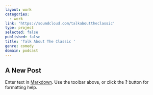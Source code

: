 ```yaml
---
layout: work
categories:
  - work
link: 'https://soundcloud.com/talkabouttheclassic'
type: project
selected: false
published: false
title: 'Talk About The Classic '
genre: comedy
domain: podcast
---
```

## A New Post

Enter text in [Markdown](http://daringfireball.net/projects/markdown/). Use the toolbar above, or click the **?** button for formatting help.
